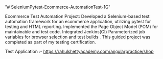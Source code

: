 "# SeleniumPytest-Ecommerce-AutomationTest-1G" 

Ecommerce Test Automation Project: Developed a Selenium-based test automation framework for an ecommerce application, utilizing pytest for testing and HTML reporting. Implemented the Page Object Model (POM) for maintainable and test code. Integrated Jenkins(CI) Parameterized job variables for browser selection and test builds . This guided project was completed as part of my testing certification.


Test Application :- https://rahulshettyacademy.com/angularpractice/shop
